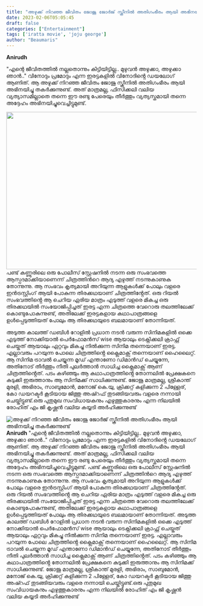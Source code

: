 ```yaml
---
title: "അഴുക്ക് നിറഞ്ഞ ജീവിതം ജോജു ജോർജ് സ്ക്രീനിൽ അതിഗംഭീരം ആയി അഭിനയിച്ചു തകർക്കുന്നുണ്ട്"
date: 2023-02-06T05:05:45
draft: false
categories: ["Entertainment"]
tags: ['iratta movie', 'joju george']
author: "Beaumaris"
---
```


<strong>Anirudh</strong>

"എന്റെ ജീവിതത്തിൽ നല്ലതൊന്നും കിട്ടിയിട്ടില്ല.. മുഴുവൻ അഴുക്കാ, അഴുക്കാ ഞാൻ.."
വിനോദും പ്രമോദും എന്ന ഇരട്ടകളിൽ വിനോദിൻ്റെ ഡയലോഗ് ആണിത്. ആ അഴുക്ക് നിറഞ്ഞ ജീവിതം ജോജു സ്ക്രീനിൽ അതിഗംഭീരം ആയി അഭിനയിച്ചു തകർക്കുന്നുണ്ട്. അത് മാത്രമല്ല, ഫിസിക്കലി വലിയ വ്യത്യാസമില്ലാതെ തന്നെ ഈ രണ്ടു പേരെയും തീർത്തും വ്യത്യസ്തമായി തന്നെ അദ്ദേഹം അഭിനയിച്ചുവെച്ചിട്ടുമുണ്ട്.

<img class="size-large wp-image-382352 aligncenter" src="https://cdn.boolokam.com/articles/2023/02/iratta-trailer-1024x533.jpg" alt="" width="800" height="416" />പണ്ട് കണ്ണൂരിലെ ഒരു പോലീസ് സ്റ്റേഷനിൽ നടന്ന ഒരു സംഭവത്തെ ആസ്പദമാക്കിയാണെന്ന് ചിത്രത്തിൻറെ ആദ്യ എഴുത്ത് നടന്നുകാണുക തോന്നുന്നു. ആ സംഭവം കൃത്യമായി അറിയുന്ന ആളുകൾക്ക് പോലും വളരെ ഇൻട്രസ്റ്റിംഗ് ആയി പോകുന്ന തിരക്കഥയാണ് ചിത്രത്തിൻ്റേത്. ഒരു റിയൽ സംഭവത്തിൻ്റെ ആ ചെറിയ ഏരിയ മാത്രം എടുത്ത് വളരെ മികച്ച ഒരു തിരക്കഥയിൽ സംയോജിപ്പിച്ചത് ഇരട്ട എന്ന ചിത്രത്തെ വേറൊരു തലത്തിലേക്ക് കൊണ്ടുപോകുന്നുണ്ട്, അതിലേക്ക് ഇരട്ടകളായ കഥാപാത്രങ്ങളെ ഉൾപ്പെടുത്തിയത് പോലും ആ തിരക്കഥയുടെ ബലമായാണ് തോന്നിയത്.

അടുത്ത കാലത്ത് ഡബിൾ റോളിൽ പ്രധാന നടൻ വരുന്ന സിനിമകളിൽ ഒക്കെ എടുത്ത് നോക്കിയാൽ പെർഫോമൻസ് wise ആയാലും ടെക്നിക്കലി ക്രാഫ്റ്റ് ചെയ്തത് ആയാലും ഏറ്റവും മികച്ചു നിൽക്കുന്ന സിനിമ തന്നെയാണ് ഇരട്ട. എല്ലാവരും പറയുന്ന പോലെ ചിത്രത്തിൻ്റെ ക്ലൈമാക്സ് തന്നെയാണ് ഹൈലൈറ്റ്. ആ സിനിമ ട്രാവൽ ചെയ്യുന്ന മൂഡ് എന്താണോ ഡിമാൻഡ് ചെയ്യുന്നേ, അതിനോട് തീർത്തും നീതി പുലർത്താൻ സാധിച്ച ക്ലൈമാക്സ് ആണ് ചിത്രത്തിൻ്റെത്. പടം കഴിഞ്ഞും ആ കഥാപാത്രത്തിൻ്റെ തോന്നലിൽ പ്രേക്ഷകനെ കുടുക്കി ഇരുത്താനും ആ സിനിമക്ക് സാധിക്കുന്നുണ്ട്. ജോജു മാത്രമല്ല, ശ്രീകാന്ത് മുരളി, അഭിരാം, സാബുമോൻ, മനോജ് കെ.യു, ക്രിക്കറ്റ് കളിക്കുന്ന 2 പിള്ളേര്, കോ ഡയറക്ടർ കൂടിയായ ജിത്തു അഷ്റഫ് തുടങ്ങിയവരും വളരെ നന്നായി ചെയ്തിട്ടുണ്ട്.ഒരു പുതുമുഖ സംവിധായകനും എഴുത്തുകാരനും എന്ന നിലയിൽ രോഹിത് എം ജി കൃഷ്ണൻ വലിയ കയ്യടി അർഹിക്കുന്നുണ്ട്


![അഴുക്ക് നിറഞ്ഞ ജീവിതം ജോജു ജോർജ് സ്ക്രീനിൽ അതിഗംഭീരം ആയി അഭിനയിച്ചു തകർക്കുന്നുണ്ട്](https://cdn.boolokam.com/articles/2023/02/iratta-trailer-1024x533.jpg)**Anirudh** "എന്റെ ജീവിതത്തിൽ നല്ലതൊന്നും കിട്ടിയിട്ടില്ല.. മുഴുവൻ അഴുക്കാ, അഴുക്കാ ഞാൻ.." വിനോദും പ്രമോദും എന്ന ഇരട്ടകളിൽ വിനോദിൻ്റെ ഡയലോഗ് ആണിത്. ആ അഴുക്ക് നിറഞ്ഞ ജീവിതം ജോജു സ്ക്രീനിൽ അതിഗംഭീരം ആയി അഭിനയിച്ചു തകർക്കുന്നുണ്ട്. അത് മാത്രമല്ല, ഫിസിക്കലി വലിയ വ്യത്യാസമില്ലാതെ തന്നെ ഈ രണ്ടു പേരെയും തീർത്തും വ്യത്യസ്തമായി തന്നെ അദ്ദേഹം അഭിനയിച്ചുവെച്ചിട്ടുമുണ്ട്. പണ്ട് കണ്ണൂരിലെ ഒരു പോലീസ് സ്റ്റേഷനിൽ നടന്ന ഒരു സംഭവത്തെ ആസ്പദമാക്കിയാണെന്ന് ചിത്രത്തിൻറെ ആദ്യ എഴുത്ത് നടന്നുകാണുക തോന്നുന്നു. ആ സംഭവം കൃത്യമായി അറിയുന്ന ആളുകൾക്ക് പോലും വളരെ ഇൻട്രസ്റ്റിംഗ് ആയി പോകുന്ന തിരക്കഥയാണ് ചിത്രത്തിൻ്റേത്. ഒരു റിയൽ സംഭവത്തിൻ്റെ ആ ചെറിയ ഏരിയ മാത്രം എടുത്ത് വളരെ മികച്ച ഒരു തിരക്കഥയിൽ സംയോജിപ്പിച്ചത് ഇരട്ട എന്ന ചിത്രത്തെ വേറൊരു തലത്തിലേക്ക് കൊണ്ടുപോകുന്നുണ്ട്, അതിലേക്ക് ഇരട്ടകളായ കഥാപാത്രങ്ങളെ ഉൾപ്പെടുത്തിയത് പോലും ആ തിരക്കഥയുടെ ബലമായാണ് തോന്നിയത്. അടുത്ത കാലത്ത് ഡബിൾ റോളിൽ പ്രധാന നടൻ വരുന്ന സിനിമകളിൽ ഒക്കെ എടുത്ത് നോക്കിയാൽ പെർഫോമൻസ് wise ആയാലും ടെക്നിക്കലി ക്രാഫ്റ്റ് ചെയ്തത് ആയാലും ഏറ്റവും മികച്ചു നിൽക്കുന്ന സിനിമ തന്നെയാണ് ഇരട്ട. എല്ലാവരും പറയുന്ന പോലെ ചിത്രത്തിൻ്റെ ക്ലൈമാക്സ് തന്നെയാണ് ഹൈലൈറ്റ്. ആ സിനിമ ട്രാവൽ ചെയ്യുന്ന മൂഡ് എന്താണോ ഡിമാൻഡ് ചെയ്യുന്നേ, അതിനോട് തീർത്തും നീതി പുലർത്താൻ സാധിച്ച ക്ലൈമാക്സ് ആണ് ചിത്രത്തിൻ്റെത്. പടം കഴിഞ്ഞും ആ കഥാപാത്രത്തിൻ്റെ തോന്നലിൽ പ്രേക്ഷകനെ കുടുക്കി ഇരുത്താനും ആ സിനിമക്ക് സാധിക്കുന്നുണ്ട്. ജോജു മാത്രമല്ല, ശ്രീകാന്ത് മുരളി, അഭിരാം, സാബുമോൻ, മനോജ് കെ.യു, ക്രിക്കറ്റ് കളിക്കുന്ന 2 പിള്ളേര്, കോ ഡയറക്ടർ കൂടിയായ ജിത്തു അഷ്റഫ് തുടങ്ങിയവരും വളരെ നന്നായി ചെയ്തിട്ടുണ്ട്.ഒരു പുതുമുഖ സംവിധായകനും എഴുത്തുകാരനും എന്ന നിലയിൽ രോഹിത് എം ജി കൃഷ്ണൻ വലിയ കയ്യടി അർഹിക്കുന്നുണ്ട്
